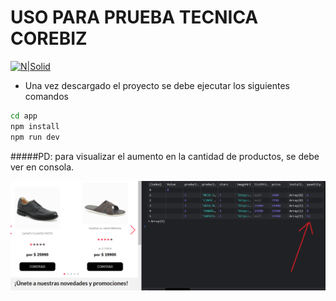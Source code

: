 # USO PARA PRUEBA TECNICA COREBIZ
[![N|Solid](https://ecommerceday.cl/2021/wp-content/uploads/2021/04/Corebiz.png)]()


- Una vez descargado el proyecto se debe ejecutar los siguientes comandos
```sh
cd app
npm install
npm run dev
```

#####PD: para visualizar el aumento en la cantidad de productos, se debe ver en consola.

[![N|Solid]('../../src/assets/images/console.png)]()